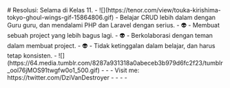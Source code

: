 <body background="city.gif">
# Resolusi: Selama di Kelas 11.
-
![](https://tenor.com/view/touka-kirishima-tokyo-ghoul-wings-gif-15864806.gif)
-
Belajar CRUD lebih dalam dengan Guru guru, dan mendalami PHP dan Laravel   dengan serius.
-
👽
-
Membuat sebuah project yang lebih bagus lagi.
-
👽
-
Berkolaborasi dengan teman dalam membuat project.
-
👽
-
Tidak ketinggalan dalam belajar, dan harus tetap konsisten.
-
![](https://64.media.tumblr.com/8287a931318a0abeceb3b979d6fc2f23/tumblr_ool76jMOS91twgfw0o1_500.gif)
-
-
-
Visit me: https://twitter.com/DziVanDestroyer
-
-
-
-

